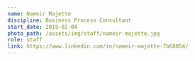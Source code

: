 ```yaml
---
name: Nameir Majette
discipline: Business Process Consultant
start_date: 2019-02-04
photo_path: /assets/img/staff/nameir-majette.jpg
role: staff
link: https://www.linkedin.com/in/nameir-majette-7b68854/
---
```

